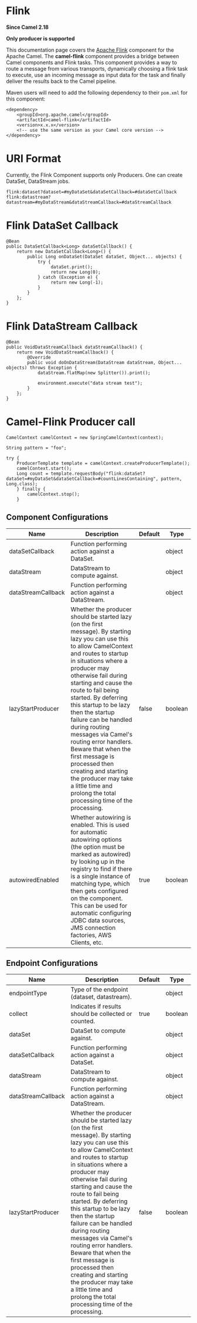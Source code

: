 # Flink

**Since Camel 2.18**

**Only producer is supported**

This documentation page covers the [Apache
Flink](https://flink.apache.org) component for the Apache Camel. The
**camel-flink** component provides a bridge between Camel components and
Flink tasks. This component provides a way to route a message from
various transports, dynamically choosing a flink task to execute, use an
incoming message as input data for the task and finally deliver the
results back to the Camel pipeline.

Maven users will need to add the following dependency to their `pom.xml`
for this component:

    <dependency>
        <groupId>org.apache.camel</groupId>
        <artifactId>camel-flink</artifactId>
        <version>x.x.x</version>
        <!-- use the same version as your Camel core version -->
    </dependency>

# URI Format

Currently, the Flink Component supports only Producers. One can create
DataSet, DataStream jobs.

    flink:dataset?dataset=#myDataSet&dataSetCallback=#dataSetCallback
    flink:datastream?datastream=#myDataStream&dataStreamCallback=#dataStreamCallback

# Flink DataSet Callback

    @Bean
    public DataSetCallback<Long> dataSetCallback() {
        return new DataSetCallback<Long>() {
            public Long onDataSet(DataSet dataSet, Object... objects) {
                try {
                     dataSet.print();
                     return new Long(0);
                } catch (Exception e) {
                     return new Long(-1);
                }
            }
        };
    }

# Flink DataStream Callback

    @Bean
    public VoidDataStreamCallback dataStreamCallback() {
        return new VoidDataStreamCallback() {
            @Override
            public void doOnDataStream(DataStream dataStream, Object... objects) throws Exception {
                dataStream.flatMap(new Splitter()).print();
    
                environment.execute("data stream test");
            }
        };
    }

# Camel-Flink Producer call

    CamelContext camelContext = new SpringCamelContext(context);
    
    String pattern = "foo";
    
    try {
        ProducerTemplate template = camelContext.createProducerTemplate();
        camelContext.start();
        Long count = template.requestBody("flink:dataSet?dataSet=#myDataSet&dataSetCallback=#countLinesContaining", pattern, Long.class);
        } finally {
            camelContext.stop();
        }

## Component Configurations

  
|Name|Description|Default|Type|
|---|---|---|---|
|dataSetCallback|Function performing action against a DataSet.||object|
|dataStream|DataStream to compute against.||object|
|dataStreamCallback|Function performing action against a DataStream.||object|
|lazyStartProducer|Whether the producer should be started lazy (on the first message). By starting lazy you can use this to allow CamelContext and routes to startup in situations where a producer may otherwise fail during starting and cause the route to fail being started. By deferring this startup to be lazy then the startup failure can be handled during routing messages via Camel's routing error handlers. Beware that when the first message is processed then creating and starting the producer may take a little time and prolong the total processing time of the processing.|false|boolean|
|autowiredEnabled|Whether autowiring is enabled. This is used for automatic autowiring options (the option must be marked as autowired) by looking up in the registry to find if there is a single instance of matching type, which then gets configured on the component. This can be used for automatic configuring JDBC data sources, JMS connection factories, AWS Clients, etc.|true|boolean|

## Endpoint Configurations

  
|Name|Description|Default|Type|
|---|---|---|---|
|endpointType|Type of the endpoint (dataset, datastream).||object|
|collect|Indicates if results should be collected or counted.|true|boolean|
|dataSet|DataSet to compute against.||object|
|dataSetCallback|Function performing action against a DataSet.||object|
|dataStream|DataStream to compute against.||object|
|dataStreamCallback|Function performing action against a DataStream.||object|
|lazyStartProducer|Whether the producer should be started lazy (on the first message). By starting lazy you can use this to allow CamelContext and routes to startup in situations where a producer may otherwise fail during starting and cause the route to fail being started. By deferring this startup to be lazy then the startup failure can be handled during routing messages via Camel's routing error handlers. Beware that when the first message is processed then creating and starting the producer may take a little time and prolong the total processing time of the processing.|false|boolean|
